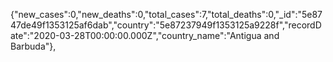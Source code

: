{"new_cases":0,"new_deaths":0,"total_cases":7,"total_deaths":0,"\_id":"5e8747de49f1353125af6dab","country":"5e87237949f1353125a9228f","recordDate":"2020-03-28T00:00:00.000Z","country_name":"Antigua and Barbuda"},
